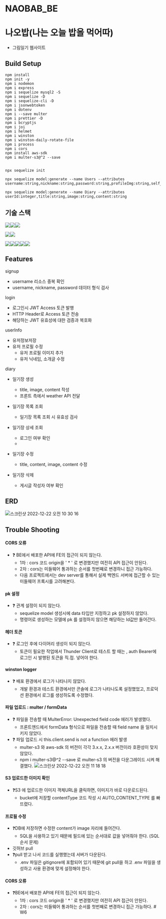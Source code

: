 # NAOBAB_BE

# 나오밥(나는 오늘 밥을 먹어따)

- 그림일기 웹사이트


## Build Setup

    npm install
    npm init -y
    npm i nodemon
    npm i express
    npm i sequelize mysql2 -S
    npm i sequelize -D
    npm i sequelize-cli -D
    npm i jsonwebtoken
    npm i dotenv
    npm i --save multer
    npm i prettier -D
    npm i bcryptjs
    npm i joi
    npm i helmet
    npm i winston
    npm i winston-daily-rotate-file
    npm i process
    npm i cors
    npm install aws-sdk
    npm i multer-s3@^2 --save


    npx sequelize init

    npx sequelize model:generate --name Users --attributes username:string,nickname:string,password:string,profileImg:string,self_intro:string

    npx sequelize model:generate --name Diary --attributes userId:integer,title:string,image:string,content:string
    
## 기술 스택
<img src="https://camo.githubusercontent.com/eea3c89b5aa320f391bd9ce962c4ef7d92c943a56c376c6cbac82be641585101/68747470733a2f2f696d672e736869656c64732e696f2f62616467652f4a6176615363726970742d4637444631453f7374796c653d666f722d7468652d6261646765266c6f676f3d4a617661536372697074266c6f676f436f6c6f723d626c61636b" data-canonical-src="https://img.shields.io/badge/JavaScript-F7DF1E?style=for-the-badge&amp;logo=JavaScript&amp;logoColor=black" style="max-width: 100%;"><img src="https://camo.githubusercontent.com/ab61fce6586c27e04d8ac35d0a77a20b78eb57de63ac2243353f23d3752b1fc3/68747470733a2f2f696d672e736869656c64732e696f2f62616467652f4e6f64652e6a732d3333393933333f7374796c653d666f722d7468652d6261646765266c6f676f3d4e6f64652e6a73266c6f676f436f6c6f723d7768697465" data-canonical-src="https://img.shields.io/badge/Node.js-339933?style=for-the-badge&amp;logo=Node.js&amp;logoColor=white" style="max-width: 100%;"><img src="https://camo.githubusercontent.com/93907c63a75a4b788c8f5ab36b7064add824dd890c2de95e8a965c5460dc5268/68747470733a2f2f696d672e736869656c64732e696f2f62616467652f457870726573732d3030303030303f7374796c653d666f722d7468652d6261646765266c6f676f3d45787072657373266c6f676f436f6c6f723d7768697465" data-canonical-src="https://img.shields.io/badge/Express-000000?style=for-the-badge&amp;logo=Express&amp;logoColor=white" style="max-width: 100%;">

<img src="https://camo.githubusercontent.com/64275ceb7fccb7a4328c84c984ae3f9c90c64c0c9a3d525cfe9abe2660d67c4e/68747470733a2f2f696d672e736869656c64732e696f2f62616467652f4d7953514c2d3434373941313f7374796c653d666f722d7468652d6261646765266c6f676f3d4d7953514c266c6f676f436f6c6f723d7768697465" data-canonical-src="https://img.shields.io/badge/MySQL-4479A1?style=for-the-badge&amp;logo=MySQL&amp;logoColor=white" style="max-width: 100%;"><img src="https://camo.githubusercontent.com/6c50eb6f911b1bcb4c0b790fb5e908bf896c525685839fa802c41349dcd1c8bf/68747470733a2f2f696d672e736869656c64732e696f2f62616467652f53657175656c697a652d3532423045373f7374796c653d666f722d7468652d6261646765266c6f676f3d53657175656c697a65266c6f676f436f6c6f723d7768697465" data-canonical-src="https://img.shields.io/badge/Sequelize-52B0E7?style=for-the-badge&amp;logo=Sequelize&amp;logoColor=white" style="max-width: 100%;">


<img src="https://camo.githubusercontent.com/4940b27a13056bfab2cb61da9a8a7b00c4efb9ebbd39d966cbeecc00c1c0059e/68747470733a2f2f696d672e736869656c64732e696f2f62616467652f416d617a6f6e204543322d4646393930303f7374796c653d666f722d7468652d6261646765266c6f676f3d416d617a6f6e20454332266c6f676f436f6c6f723d7768697465" data-canonical-src="https://img.shields.io/badge/Amazon EC2-FF9900?style=for-the-badge&amp;logo=Amazon EC2&amp;logoColor=white" style="max-width: 100%;"><img src="https://camo.githubusercontent.com/f5e36b504a7091d22de49844ec28d7b50723774c367b6133fb25dd73e4876b92/68747470733a2f2f696d672e736869656c64732e696f2f62616467652f416d617a6f6e2053332d3536394133313f7374796c653d666f722d7468652d6261646765266c6f676f3d416d617a6f6e205333266c6f676f436f6c6f723d7768697465" data-canonical-src="https://img.shields.io/badge/Amazon S3-569A31?style=for-the-badge&amp;logo=Amazon S3&amp;logoColor=white" style="max-width: 100%;"><img src="https://camo.githubusercontent.com/cbedc465c8222cc31307f4cfd6415d52ceecb842726cde43a7a5d496aaebe335/68747470733a2f2f696d672e736869656c64732e696f2f62616467652f504d322d3242303337413f7374796c653d666f722d7468652d6261646765266c6f676f3d504d32266c6f676f436f6c6f723d7768697465" data-canonical-src="https://img.shields.io/badge/PM2-2B037A?style=for-the-badge&amp;logo=PM2&amp;logoColor=white" style="max-width: 100%;"><img src="https://camo.githubusercontent.com/750ce59cd9ea710a18b1627dc9d04ffce9ad143e7b9eeb0d9d62454741662264/68747470733a2f2f696d672e736869656c64732e696f2f62616467652f4d554c5445522d4634363531393f7374796c653d666f722d7468652d6261646765266c6f676f3d4d554c544552266c6f676f436f6c6f723d7768697465" data-canonical-src="https://img.shields.io/badge/MULTER-F46519?style=for-the-badge&amp;logo=MULTER&amp;logoColor=white" style="max-width: 100%;"><img src="https://camo.githubusercontent.com/e857d9f97e0ccbd1365af790eb6c4a239951589bb277d6a12635ad8ca0c57b2f/68747470733a2f2f696d672e736869656c64732e696f2f62616467652f2d77696e73746f6e2d677265656e3f7374796c653d666f722d7468652d6261646765266c6f676f3d77696e73746f6e266c6f676f436f6c6f723d7768697465" data-canonical-src="https://img.shields.io/badge/-winston-green?style=for-the-badge&amp;logo=winston&amp;logoColor=white" style="max-width: 100%;">

## Features
signup
- username  리소스 중복 확인
- username, nickname, password  데이터 형식 검사

login
- 로그인시 JWT Access 토큰 발행
- HTTP Header로 Access 토큰 전송
- 해당하는 JWT 유효성에 대한 검증과 복호화

userInfo
- 유저정보저장
- 유저 프로필 수정
     - 유저 프로필 이미지 추가
     - 유저 닉네임, 소개글 수정

diary
- 일기장 생성
     - title, image, content 작성
     - 프론트 측에서 weather API 전달

- 일기장 목록 조회
     - 일기장 목록 조회 시 유효성 검사

- 일기장 상세 조회
    - 로그인 여부 확인
    -   

- 일기장 수정
     -  title, content, image, content 수정

 - 일기장 삭제
    - 게시글 작성자 여부 확인  


## ERD
![스크린샷 2022-12-22 오전 10 30 16](https://user-images.githubusercontent.com/105340187/209035154-133ea5d9-2e2f-4dd8-bfb7-33b0b9130982.png)


## Trouble Shooting
#### CORS 오류
- ❓ BE에서 배포한 API에 FE의 접근이 되지 않는다.
    - 1차 : cors 코드 origin을 ' * ' 로 변경했지만 여전히 API 접근이 안된다.
    - 2차 : cors는 미들웨어 통과하는 순서를 첫번째로 변경하니 접근 가능하다.
    - 다음 프로젝트에서는 dev server를 통해서 실제 백엔드 서버에 접근할 수 있는 미들웨어 프록시를 고려해본다.
#### pk 설정
- ❓ 관계 설정이 되지 않는다.
    - sequelize model 생성시에 data 타입만 지정하고 pk 설정하지 않았다.
    - 명령어로 생성하는 모델에 pk 를 설정하지 않으면 해당하는 Id값만 들어간다.
#### 헤더 토큰
- ❓ 로그인 후에 다이어리 생성이 되지 않는다.
    - 토큰이 필요한 작업에서 Thunder Client로 테스트 할 때는 , auth Bearer에 로그인 시 발행된 토큰을 직.접. 넣어야 한다.
#### winston logger
- ❓ 배포 환경에서 로그가 나타나지 않았다. 
    - 개발 환경과 테스트 환경에서만 콘솔에 로그가 나타나도록 설정했었고, 프로덕션 환경에서 로그를 생성하도록 수정했다. 
#### 파일 업로드 : multer / formData
- ❓ 파일을 전송할 때 MulterError: Unexpected field code 에러가 발생했다. 
    - 프론트엔드에서 formData 형식으로 파일을 전송할 때 field name 을 일치시키지 않았다.   
- ❓ 파일 업로드 시 this.client.send is not a function 에러 발생 
    - multer-s3 와 aws-sdk 의 버전이 각각 3.x.x, 2.x.x 버전이라 호환성이 맞지 않았다.
    - npm i multer-s3@^2 --save 로 multer-s3 의 버전을 다운그레이드 시켜 해결했다. 
    ![스크린샷 2022-12-22 오전 11 18 18](https://user-images.githubusercontent.com/105340187/209040734-5531f135-eff8-4b80-a55c-bd2f40fb4673.png)

#### S3 업로드한 이미지 확인    
- ❓S3 에 업로드한 이미지 객체URL을 클릭하면, 이미지가 바로 다운로드된다.
    - bucket에 저장할 contentType 코드 작성 시 AUTO_CONTENT_TYPE 를 빠뜨렸다.
#### 프로필 수정
- ❓DB에 저장하면 수정한 content가 image 자리에 들어간다.
    - SQL을 사용하고 있기 때문에 필드에 있는 순서대로 값을 넣어줘야 한다. (SQL 순서 문제)
- 깃허브 pull
- ❓pull 받고 나서 코드를 실행했는데 서버가 다운된다.
    - .env 파일은 gitignore에 포함되어 있기 때문에 git pull을 하고 .env 파일을 생성하고 사용 환경에 맞게 설정해야 한다.

#### CORS 오류
- ❓BE에서 배포한 API에 FE의 접근이 되지 않는다.
    - 1차 : cors 코드 origin을 ' * ' 로 변경했지만 여전히 API 접근이 안된다.
    - 2차 : cors는 미들웨어 통과하는 순서를 첫번째로 변경하니 접근 가능하다.
#   W 6  
 